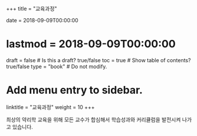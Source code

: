 +++
title = "교육과정"

date = 2018-09-09T00:00:00
# lastmod = 2018-09-09T00:00:00

draft = false  # Is this a draft? true/false
toc = true  # Show table of contents? true/false
type = "book"  # Do not modify.

# Add menu entry to sidebar.
linktitle = "교육과정"
weight = 10
+++

최상의 약리학 교육을 위해 모든 교수가 합심해서 학습성과와 커리큘럼을 발전시켜 나가고 있습니다.
